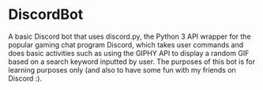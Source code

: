# DiscordBot
A basic Discord bot that uses discord.py, the Python 3 API wrapper for the popular gaming chat program Discord, which takes user commands and does basic activities such as using the GIPHY API to display a random GIF based on a search keyword inputted by user. The purposes of this bot is for learning purposes only (and also to have some fun with my friends on Discord :). 

